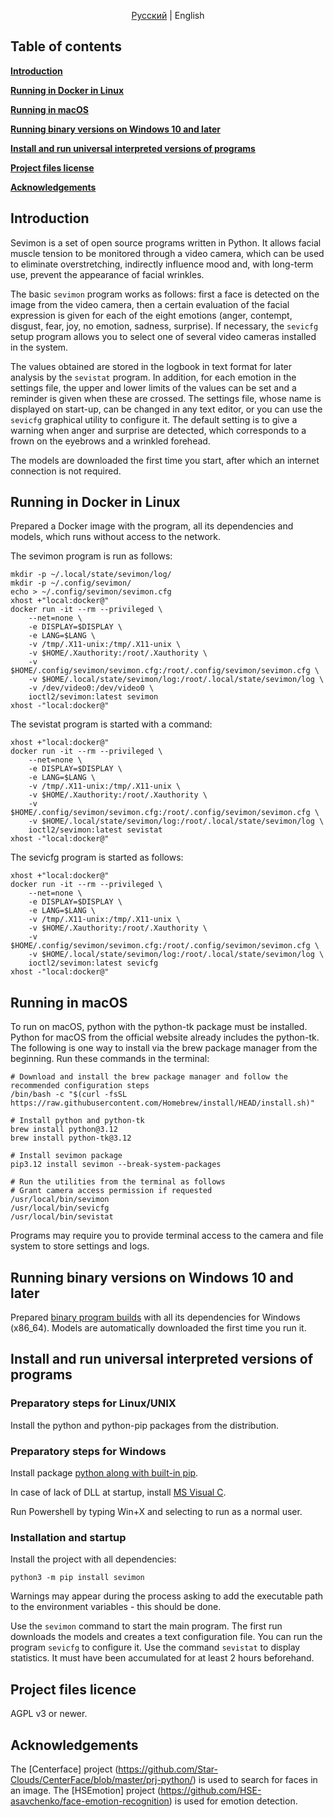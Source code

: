 <div align="center">

[Русский](README_ru.md) | English

</div>

## Table of contents
**[Introduction](#introduction)**

**[Running in Docker in Linux](#running-in-docker-in-Linux)**

**[Running in macOS](#Running-in-macOS)**

**[Running binary versions on Windows 10 and later](#running-binary-versions-on-Windows-10-and-later)**

**[Install and run universal interpreted versions of programs](#install-and-run-universal-interpreted-versions-of-programs)**

**[Project files license](#project-files-license)**

**[Acknowledgements](#acknowledgements)**

## Introduction

Sevimon is a set of open source programs written in Python. It allows facial muscle tension to be monitored through a video camera, which can be used to eliminate overstretching, indirectly influence mood and, with long-term use, prevent the appearance of facial wrinkles.

The basic `sevimon` program works as follows: first a face is detected on the image from the video camera, then a certain evaluation of the facial expression is given for each of the eight emotions (anger, contempt, disgust, fear, joy, no emotion, sadness, surprise). If necessary, the `sevicfg` setup program allows you to select one of several video cameras installed in the system.

The values obtained are stored in the logbook in text format for later analysis by the `sevistat` program.
In addition, for each emotion in the settings file, the upper and lower limits of the values can be set and a reminder is given when these are crossed.
The settings file, whose name is displayed on start-up, can be changed in any text editor, or you can use the `sevicfg` graphical utility to configure it. The default setting is to give a warning when anger and surprise are detected, which corresponds to a frown on the eyebrows and a wrinkled forehead.

The models are downloaded the first time you start, after which an internet connection is not required.

## Running in Docker in Linux
Prepared a Docker image with the program, all its dependencies and models, which runs without access to the network.

The sevimon program is run as follows:
```shell
mkdir -p ~/.local/state/sevimon/log/
mkdir -p ~/.config/sevimon/
echo > ~/.config/sevimon/sevimon.cfg
xhost +"local:docker@"
docker run -it --rm --privileged \
    --net=none \
    -e DISPLAY=$DISPLAY \
    -e LANG=$LANG \
    -v /tmp/.X11-unix:/tmp/.X11-unix \
    -v $HOME/.Xauthority:/root/.Xauthority \
    -v $HOME/.config/sevimon/sevimon.cfg:/root/.config/sevimon/sevimon.cfg \
    -v $HOME/.local/state/sevimon/log:/root/.local/state/sevimon/log \
    -v /dev/video0:/dev/video0 \
    ioctl2/sevimon:latest sevimon
xhost -"local:docker@"
```
The sevistat program is started with a command:
```shell
xhost +"local:docker@"
docker run -it --rm --privileged \
    --net=none \
    -e DISPLAY=$DISPLAY \
    -e LANG=$LANG \
    -v /tmp/.X11-unix:/tmp/.X11-unix \
    -v $HOME/.Xauthority:/root/.Xauthority \
    -v $HOME/.config/sevimon/sevimon.cfg:/root/.config/sevimon/sevimon.cfg \
    -v $HOME/.local/state/sevimon/log:/root/.local/state/sevimon/log \
    ioctl2/sevimon:latest sevistat
xhost -"local:docker@"
```
The sevicfg program is started as follows:
```shell
xhost +"local:docker@"
docker run -it --rm --privileged \
    --net=none \
    -e DISPLAY=$DISPLAY \
    -e LANG=$LANG \
    -v /tmp/.X11-unix:/tmp/.X11-unix \
    -v $HOME/.Xauthority:/root/.Xauthority \
    -v $HOME/.config/sevimon/sevimon.cfg:/root/.config/sevimon/sevimon.cfg \
    -v $HOME/.local/state/sevimon/log:/root/.local/state/sevimon/log \
    ioctl2/sevimon:latest sevicfg
xhost -"local:docker@"
```

## Running in macOS
To run on macOS, python with the python-tk package must be installed. Python for macOS from the official website already includes the python-tk. The following is one way to install via the brew package manager from the beginning. Run these commands in the terminal:
```shell
# Download and install the brew package manager and follow the recommended configuration steps
/bin/bash -c "$(curl -fsSL https://raw.githubusercontent.com/Homebrew/install/HEAD/install.sh)"

# Install python and python-tk
brew install python@3.12
brew install python-tk@3.12

# Install sevimon package
pip3.12 install sevimon --break-system-packages

# Run the utilities from the terminal as follows
# Grant camera access permission if requested
/usr/local/bin/sevimon
/usr/local/bin/sevicfg
/usr/local/bin/sevistat
```

Programs may require you to provide terminal access to the camera and file system to store settings and logs.

## Running binary versions on Windows 10 and later
Prepared [binary program builds](https://github.com/ioctl-user/sevimon/releases/download/v0.2/sevimon_win10_v0.2.zip) with all its dependencies for Windows (x86\_64). Models are automatically downloaded the first time you run it.

## Install and run universal interpreted versions of programs
### Preparatory steps for Linux/UNIX
Install the python and python-pip packages from the distribution.

### Preparatory steps for Windows 
Install package [python along with built-in pip](https://www.python.org/downloads/windows/).

In case of lack of DLL at startup, install [MS Visual C](https://learn.microsoft.com/cpp/windows/latest-supported-vc-redist).

Run Powershell by typing Win+X and selecting to run as a normal user.

### Installation and startup

Install the project with all dependencies:
```shell
python3 -m pip install sevimon
```

Warnings may appear during the process asking to add the executable path to the environment variables - this should be done.

Use the `sevimon` command to start the main program. The first run downloads the models and creates a text configuration file.
You can run the program `sevicfg` to configure it.
Use the command `sevistat` to display statistics. It must have been accumulated for at least 2 hours beforehand.

## Project files licence

AGPL v3 or newer.

## Acknowledgements

The [Centerface] project (https://github.com/Star-Clouds/CenterFace/blob/master/prj-python/) is used to search for faces in an image.
The [HSEmotion] project (https://github.com/HSE-asavchenko/face-emotion-recognition) is used for emotion detection.
